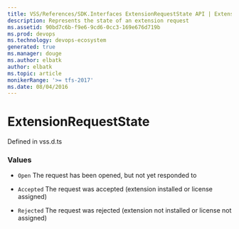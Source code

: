 ```yaml
---
title: VSS/References/SDK.Interfaces ExtensionRequestState API | Extensions for Visual Studio Team Services
description: Represents the state of an extension request
ms.assetid: 90bd7c6b-f9e6-9cd6-0cc3-169e676d719b
ms.prod: devops
ms.technology: devops-ecosystem
generated: true
ms.manager: douge
ms.author: elbatk
author: elbatk
ms.topic: article
monikerRange: '>= tfs-2017'
ms.date: 08/04/2016
---
```


# ExtensionRequestState

Defined in vss.d.ts

### Values

* `Open` The request has been opened, but not yet responded to

* `Accepted` The request was accepted (extension installed or license assigned)

* `Rejected` The request was rejected (extension not installed or license not assigned)

